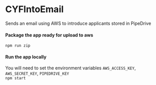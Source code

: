 # CYFIntoEmail
Sends an email using AWS to introduce applicants stored in PipeDrive

#### Package the app ready for upload to aws
`npm run zip`

#### Run the app locally
You will need to set the environment variables `AWS_ACCESS_KEY`, `AWS_SECRET_KEY`, `PIPEDRIVE_KEY`  
`npm start`